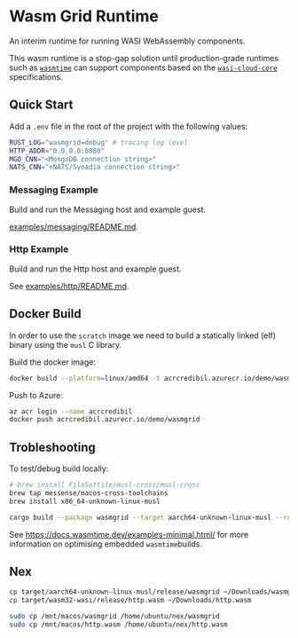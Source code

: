 # Wasm Grid Runtime

An interim runtime for running WASI WebAssembly components.

This wasm runtime is a stop-gap solution until production-grade runtimes such as [`wasmtime`](https://github.com/bytecodealliance/wasmtime)
can support components based on the [`wasi-cloud-core`](https://github.com/WebAssembly/wasi-cloud-core) specifications.

## Quick Start

Add a `.env` file in the root of the project with the following values:

```bash
RUST_LOG="wasmgrid=debug" # tracing log level
HTTP_ADDR="0.0.0.0:8080"
MGO_CNN="<MongoDB connection string>"
NATS_CNN="<NATS/Synadia connection string>"
```

### Messaging Example

Build and run the Messaging host and example guest.

[examples/messaging/README.md](examples/messaging/README.md).

### Http Example

Build and run the Http host and example guest.

See [examples/http/README.md](examples/http/README.md).

## Docker Build

In order to use the `scratch` image we need to build a statically linked (elf) binary
using the `musl` C library.

Build the docker image:

```bash
docker build --platform=linux/amd64 -t acrcredibil.azurecr.io/demo/wasmgrid .
```

Push to Azure:

```bash
az acr login --name acrcredibil
docker push acrcredibil.azurecr.io/demo/wasmgrid
```
## Trobleshooting

To test/debug build locally:

```bash
# brew install FiloSottile/musl-cross/musl-cross
brew tap messense/macos-cross-toolchains
brew install x86_64-unknown-linux-musl
```

```bash
cargo build --package wasmgrid --target aarch64-unknown-linux-musl --release
```

See <https://docs.wasmtime.dev/examples-minimal.html/> for more information on 
optimising embedded `wasmtime`builds.

## Nex

```bash
cp target/aarch64-unknown-linux-musl/release/wasmgrid ~/Downloads/wasmgrid
cp target/wasm32-wasi/release/http.wasm ~/Downloads/http.wasm

sudo cp /mnt/macos/wasmgrid /home/ubuntu/nex/wasmgrid
sudo cp /mnt/macos/http.wasm /home/ubuntu/nex/http.wasm

```